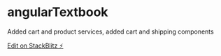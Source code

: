 # angularTextbook
Added cart and product services, added cart and shipping components



[Edit on StackBlitz ⚡️](https://stackblitz.com/edit/pm51qf-4ad1zs)
